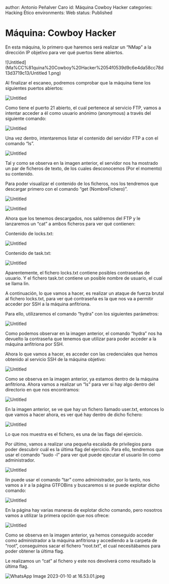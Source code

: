 author: Antonio Peñalver Caro
id: Máquina Cowboy Hacker
categories: Hacking Ético
environments: Web
status: Published

# Máquina: Cowboy Hacker

En esta máquina, lo primero que haremos será realizar un “NMap” a la dirección IP objetivo para ver qué puertos tiene abiertos.

![Untitled](Ma%CC%81quina%20Cowboy%20Hacker%2054f0539d9c6e4da58cc78d13d3719c13/Untitled 1.png)

Al finalizar el escaneo, podremos comprobar que la máquina tiene los siguientes puertos abiertos:

![Untitled](Ma%CC%81quina%20Cowboy%20Hacker%2054f0539d9c6e4da58cc78d13d3719c13/Untitled%201.png)

Como tiene el puerto 21 abierto, el cual pertenece al servicio FTP, vamos a intentar acceder a él como usuario anónimo (anonymous) a través del siguiente comando:

![Untitled](Ma%CC%81quina%20Cowboy%20Hacker%2054f0539d9c6e4da58cc78d13d3719c13/Untitled%202.png)

Una vez dentro, intentaremos listar el contenido del servidor FTP a con el comando “ls”.

![Untitled](Ma%CC%81quina%20Cowboy%20Hacker%2054f0539d9c6e4da58cc78d13d3719c13/Untitled%203.png)

Tal y como se observa en la imagen anterior, el servidor nos ha mostrado un par de ficheros de texto, de los cuales desconocemos (Por el momento) su contenido.

Para poder visualizar el contenido de los ficheros, nos los tendremos que descargar primero con el comando “get (NombreFichero)”.

![Untitled](Ma%CC%81quina%20Cowboy%20Hacker%2054f0539d9c6e4da58cc78d13d3719c13/Untitled%204.png)

![Untitled](Ma%CC%81quina%20Cowboy%20Hacker%2054f0539d9c6e4da58cc78d13d3719c13/Untitled%205.png)

Ahora que los tenemos descargados, nos saldremos del FTP y le lanzaremos un “cat” a ambos ficheros para ver qué contienen:

Contenido de locks.txt:

![Untitled](Ma%CC%81quina%20Cowboy%20Hacker%2054f0539d9c6e4da58cc78d13d3719c13/Untitled%206.png)

Contenido de task.txt:

![Untitled](Ma%CC%81quina%20Cowboy%20Hacker%2054f0539d9c6e4da58cc78d13d3719c13/Untitled%207.png)

Aparentemente, el fichero locks.txt contiene posibles contraseñas de usuario. Y el fichero task.txt contiene un posible nombre de usuario, el cual se llama lin.

A continuación, lo que vamos a hacer, es realizar un ataque de fuerza brutal al fichero locks.txt, para ver qué contraseña es la que nos va a permitir acceder por SSH a la máquina anfitriona.

Para ello, utilizaremos el comando “hydra” con los siguientes parámetros:

![Untitled](Ma%CC%81quina%20Cowboy%20Hacker%2054f0539d9c6e4da58cc78d13d3719c13/Untitled%208.png)

Como podemos observar en la imagen anterior, el comando “hydra” nos ha devuelto la contraseña que tenemos que utilizar para poder acceder a la máquina anfitriona por SSH.

Ahora lo que vamos a hacer, es acceder con las credenciales que hemos obtenido al servicio SSH de la máquina objetivo:

![Untitled](Ma%CC%81quina%20Cowboy%20Hacker%2054f0539d9c6e4da58cc78d13d3719c13/Untitled%209.png)

Como se observa en la imagen anterior, ya estamos dentro de la máquina anfitriona. Ahora vamos a realizar un “ls” para ver si hay algo dentro del directorio en que nos encontramos:

![Untitled](Ma%CC%81quina%20Cowboy%20Hacker%2054f0539d9c6e4da58cc78d13d3719c13/Untitled%2010.png)

En la imagen anterior, se ve que hay un fichero llamado user.txt, entonces lo que vamos a hacer ahora, es ver qué hay dentro de dicho fichero:

![Untitled](Ma%CC%81quina%20Cowboy%20Hacker%2054f0539d9c6e4da58cc78d13d3719c13/Untitled%2011.png)

Lo que nos muestra es el fichero, es una de las flags del ejercicio.

Por último, vamos a realizar una pequeña escalada de privilegios para poder descubrir cuál es la última flag del ejercicio. Para ello, tendremos que usar el comando “sudo -l” para ver qué puede ejecutar el usuario lin como administrador.

![Untitled](Ma%CC%81quina%20Cowboy%20Hacker%2054f0539d9c6e4da58cc78d13d3719c13/Untitled%2012.png)

lin puede usar el comando “tar” como administrador, por lo tanto, nos vamos a ir a la página GTFOBins y buscaremos si se puede explotar dicho comando:

![Untitled](Ma%CC%81quina%20Cowboy%20Hacker%2054f0539d9c6e4da58cc78d13d3719c13/Untitled%2013.png)

En la página hay varias maneras de explotar dicho comando, pero nosotros vamos a utilizar la primera opción que nos ofrece:

![Untitled](Ma%CC%81quina%20Cowboy%20Hacker%2054f0539d9c6e4da58cc78d13d3719c13/Untitled%2014.png)

Como se observa en la imagen anterior, ya hemos conseguido acceder como administrador a la máquina anfitriona y accediendo a la carpeta de “root”, conseguimos sacar el fichero “root.txt”, el cual necesitábamos para poder obtener la última flag.

Le realizamos un “cat” al fichero y este nos devolverá como resultado la última flag.

![WhatsApp Image 2023-01-10 at 16.53.01.jpeg](Ma%CC%81quina%20Cowboy%20Hacker%2054f0539d9c6e4da58cc78d13d3719c13/WhatsApp_Image_2023-01-10_at_16.53.01.jpeg)
